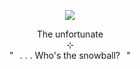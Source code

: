 <p align="center">
    <img src="https://i.postimg.cc/1zyWQVf3/11-fliter-warm-sea-channel-red-mode-normal-2.png">
</p>
<p align="center">
    The unfortunate
<br>
    ⊹
<br>
    "⠀. . . Who's the snowball?⠀"
</p>
<!--
**wishlizx/wishlizx** is a ✨ _special_ ✨ repository because its `README.md` (this file) appears on your GitHub profile.
